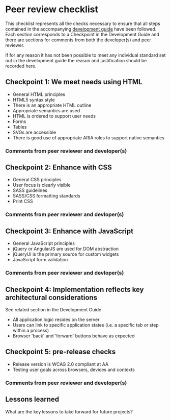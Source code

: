 # Peer review checklist

This checklist represents all the checks necessary to ensure that all steps contained in the accompanying [development guide](development-guide.md) have been followed. Each section corresponds to a Checkpoint in the Development Guide and there are sections for comments from both the developer(s) and peer reviewer.

If for any reason it has not been possible to meet any individual standard set out in the development guide the reason and justification should be recorded here.

## Checkpoint 1: We meet needs using HTML

* General HTML principles
* HTML5 syntax style
* There is an appropriate HTML outline
* Appropriate semantics are used
* HTML is ordered to support user needs
* Forms
* Tables
* SVGs are accessible
* There is good use of appropriate ARIA roles to support native semantics

### Comments from peer reviewer and developer(s)

## Checkpoint 2: Enhance with CSS

* General CSS principles
* User focus is clearly visible
* SASS guidelines
* SASS/CSS formatting standards
* Print CSS

### Comments from peer reviewer and devloper(s)

## Checkpoint 3: Enhance with JavaScript

* General JavaScript principles
* jQuery or AngularJS are used for DOM abstraction
* jQueryUI is the primary source for custom widgets
* JavaScript form validation

### Comments from peer reviewer and devloper(s)

## Checkpoint 4: Implementation reflects key architectural considerations

See related section in the Development Guide

* All application logic resides on the server
* Users can link to specific application states (i.e. a specific tab or step within a process)
* Browser 'back' and 'forward' buttons behave as expected

## Checkpoint 5: pre-release checks

* Release version is WCAG 2.0 compliant at AA
* Testing user goals across browsers, devices and contexts

### Comments from peer reviewer and developer(s)

## Lessons learned

What are the key lessons to take forward for future projects?





